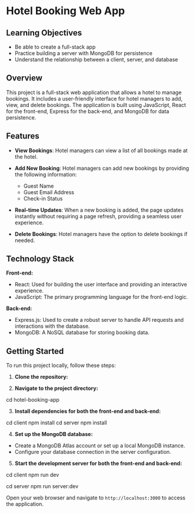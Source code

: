 # Hotel Booking Web App

## Learning Objectives

- Be able to create a full-stack app
- Practice building a server with MongoDB for persistence
- Understand the relationship between a client, server, and database

## Overview

This project is a full-stack web application that allows a hotel to manage bookings. It includes a user-friendly interface for hotel managers to add, view, and delete bookings. The application is built using JavaScript, React for the front-end, Express for the back-end, and MongoDB for data persistence.

## Features

- **View Bookings**: Hotel managers can view a list of all bookings made at the hotel.

- **Add New Booking**: Hotel managers can add new bookings by providing the following information:
  - Guest Name
  - Guest Email Address
  - Check-in Status

- **Real-time Updates**: When a new booking is added, the page updates instantly without requiring a page refresh, providing a seamless user experience.

- **Delete Bookings**: Hotel managers have the option to delete bookings if needed.

## Technology Stack

**Front-end:**

- React: Used for building the user interface and providing an interactive experience.
- JavaScript: The primary programming language for the front-end logic.

**Back-end:**

- Express.js: Used to create a robust server to handle API requests and interactions with the database.
- MongoDB: A NoSQL database for storing booking data.

## Getting Started

To run this project locally, follow these steps:

1. **Clone the repository:**

2. **Navigate to the project directory:**

cd hotel-booking-app

3. **Install dependencies for both the front-end and back-end:**

cd client
npm install
cd server
npm install

4. **Set up the MongoDB database:**

- Create a MongoDB Atlas account or set up a local MongoDB instance.
- Configure your database connection in the server configuration.

5. **Start the development server for both the front-end and back-end:**

cd client
npm run dev

cd server
npm run server:dev

Open your web browser and navigate to `http://localhost:3000` to access the application.
